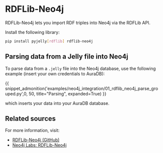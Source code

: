 # RDFLib-Neo4j

RDFLib-Neo4j lets you import RDF triples into Neo4j via the RDFLib API.

Install the following library:  

```bash
pip install pyjelly[rdflib] rdflib-neo4j
```

## Parsing data from a Jelly file into Neo4j

To parse data from a `.jelly` file into the Neo4j database, use the following example (insert your own credentials to AuraDB):

{{ snippet_admonition('examples/neo4j_integration/01_rdflib_neo4j_parse_grouped.py',0, 50, title="Parsing", expanded=True) }}

which inserts your data into your AuraDB database.

## Related sources

For more information, visit:

- [RDFLib-Neo4j (GitHub)](https://github.com/neo4j-labs/rdflib-neo4j)
- [Neo4j Labs: RDFLib-Neo4j](https://neo4j.com/labs/rdflib-neo4j/)
